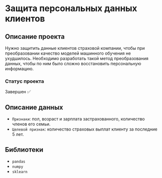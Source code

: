 # Защита персональных данных клиентов

## Описание проекта
Нужно защитить данные клиентов страховой компании, чтобы при преобразовании качество моделей машинного обучения не ухудшилось. Необходимо разработать такой метод преобразования данных, чтобы по ним было сложно восстановить персональную информацию.
### Статус проекта
Завершен ✅

## Описание данных
- ```Признаки```: пол, возраст и зарплата застрахованного, количество членов его семьи.
- ```Целевой признак```: количество страховых выплат клиенту за последние 5 лет.

## Библиотеки
- ```pandas```
- ```numpy```
- ```sklearn```
